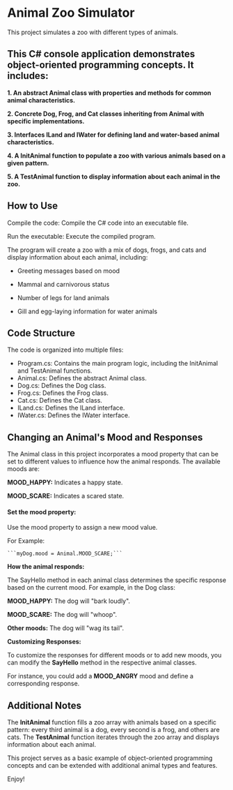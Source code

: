# Animal Zoo Simulator
This project simulates a zoo with different types of animals.

## This C# console application demonstrates object-oriented programming concepts. It includes:

**1. An abstract Animal class with properties and methods for common animal characteristics.**

**2. Concrete Dog, Frog, and Cat classes inheriting from Animal with specific implementations.**

**3. Interfaces ILand and IWater for defining land and water-based animal characteristics.**

**4. A InitAnimal function to populate a zoo with various animals based on a given pattern.**

**5. A TestAnimal function to display information about each animal in the zoo.**

## How to Use
Compile the code: Compile the C# code into an executable file.

Run the executable: Execute the compiled program.

The program will create a zoo with a mix of dogs, frogs, and cats and display information about each animal, including:

 * Greeting messages based on mood

 * Mammal and carnivorous status

 * Number of legs for land animals

 * Gill and egg-laying information for water animals

## Code Structure
The code is organized into multiple files:

 * Program.cs: Contains the main program logic, including the InitAnimal and TestAnimal functions.
 * Animal.cs: Defines the abstract Animal class.
 * Dog.cs: Defines the Dog class.
 * Frog.cs: Defines the Frog class.
 * Cat.cs: Defines the Cat class.
 * ILand.cs: Defines the ILand interface.
 * IWater.cs: Defines the IWater interface.

## Changing an Animal's Mood and Responses

The Animal class in this project incorporates a mood property that can be set to different values to influence how the animal responds. The available moods are:

**MOOD_HAPPY:** Indicates a happy state.

**MOOD_SCARE:** Indicates a scared state.


#### Set the mood property:
Use the mood property to assign a new mood value.

For Example:

    ```myDog.mood = Animal.MOOD_SCARE;```
    
**How the animal responds:**

The SayHello method in each animal class determines the specific response based on the current mood. For example, in the Dog class:

**MOOD_HAPPY:** The dog will "bark loudly".

**MOOD_SCARE:** The dog will "whoop".

**Other moods:** The dog will "wag its tail".

**Customizing Responses:**

To customize the responses for different moods or to add new moods, you can modify the **SayHello** method in the respective animal classes.

For instance, you could add a **MOOD_ANGRY** mood and define a corresponding response.

## Additional Notes
The **InitAnimal** function fills a zoo array with animals based on a specific pattern: every third animal is a dog, every second is a frog, and others are cats.
The **TestAnimal** function iterates through the zoo array and displays information about each animal.

This project serves as a basic example of object-oriented programming concepts and can be extended with additional animal types and features.

Enjoy!
